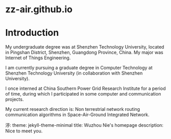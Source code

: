 # zz-air.github.io
# Introduction


My undergraduate degree was at Shenzhen Technology University, located in Pingshan District, Shenzhen, Guangdong Province, China. My major was Internet of Things Engineering. 

I am currently pursuing a graduate degree in Computer Technology at Shenzhen Technology University  (in collaboration with Shenzhen University).

I once interned at China Southern Power Grid Research Institute for a period of time, during which I participated in some computer and communication projects. 

My current research direction is: Non terrestrial network routing communication algorithms in Space-Air-Ground Integrated Network.

渟:
theme: jekyll-theme-minimal
title: Wuzhou Nie's homepage
description: Nice to meet you.
